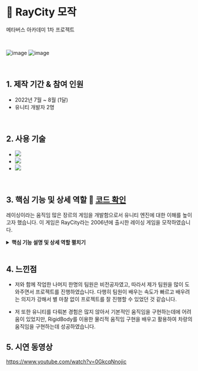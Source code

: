 # :pushpin: RayCity 모작
메타버스 아카데미 1차 프로젝트

</br>

![image](https://github.com/MightyChipmunk/RaceProject/assets/35093963/7ee195c4-3f36-4ae5-83d7-13944016d891)
![image](https://github.com/MightyChipmunk/RaceProject/assets/35093963/da23158a-7a2c-4c8e-9c0f-c00088482636)

</br>

## 1. 제작 기간 & 참여 인원
- 2022년 7월 ~ 8월 (1달)
- 유니티 개발자 2명

</br>

## 2. 사용 기술
 - <img src="https://img.shields.io/badge/C%23-239120?style=for-the-badge&logo=c-sharp&logoColor=white"> 
 - <img src="https://img.shields.io/badge/Unity-FFFFFF?style=for-the-badge&logo=unity&logoColor=black"> 
 - <img src="https://img.shields.io/badge/git-F05032?style=for-the-badge&logo=git&logoColor=white">

</br>


## 3. 핵심 기능 및 상세 역할 :pushpin: [코드 확인](https://github.com/MightyChipmunk/RaceProject/tree/master/Assets/Scripts)

레이싱이라는 움직임 많은 장르의 게임을 개발함으로서 유니티 엔진에 대한 이해를 높이고자 했습니다.
이 게임은 RayCity라는 2006년에 출시한 레이싱 게임을 모작하였습니다.



<details>
<summary><b>핵심 기능 설명 및 상세 역할 펼치기</b></summary>
<div markdown="1">

### 3.1. 차량 선택
![](https://velog.velcdn.com/images/kjhdx/post/db3ac568-f0bb-42b1-940f-7098a3e6c8e4/image.png)


### 3.2. 맵 선택
![](https://velog.velcdn.com/images/kjhdx/post/13042506-88e9-481a-83a4-130caab2f8a3/image.png)

### 3.3. 드리프트 / 부스터 / 점프

- 드리프트
  - Left Shift 키를 누르는 것으로 드리프트 기능을 사용합니다.
  ![](https://velog.velcdn.com/images/kjhdx/post/af299b1b-2dba-4c62-913e-b0d7213670b4/image.png)

- 부스터
  - Left Ctrl 키를 누르는 것으로 부스터 기능을 사용합니다.
  ![](https://velog.velcdn.com/images/kjhdx/post/df788d4f-05cf-4408-baff-d274252e9854/image.png)

- 점프
  - Space Bar 키를 누르는 것으로 점프 기능을 사용합니다.
  ![](https://velog.velcdn.com/images/kjhdx/post/4ff1da0e-d50d-4a52-9827-afc9e295a753/image.png)
  
### 3.4. 체크포인트 / 아이템 / 미니맵
  
- 체크포인트
  - 체크포인트 순서대로 진행하면 점수를 얻으며, 순서대로 진행하지 않으면 경고와 함께 점수를 얻지 못합니다.
  ![](https://velog.velcdn.com/images/kjhdx/post/e2e5b6ff-cfef-4c9c-924d-174e4f3f174c/image.png)
  ![](https://velog.velcdn.com/images/kjhdx/post/7e02b2b2-1e30-4f01-b8fe-3c6ce24eec9d/image.png)

- 아이템
  - 부스터 아이템을 획득하면 부스터가 충전됩니다.  
  ![](https://velog.velcdn.com/images/kjhdx/post/9e115da2-e624-4018-95b5-e453d7350256/image.png)
  
- 미니맵
  - ![](https://velog.velcdn.com/images/kjhdx/post/6c865513-5451-4aeb-b720-cbe411ac6b33/image.png)

### 3.5. 상세 역할
- 저는 차량 선택, 맵 선택과 드리프트 / 부스터 / 점프를 포함한 차량 움직임, 카메라, 사운드를 작업했습니다.
- 나머지 한명의 인원이 체크포인트, 미니맵, 아이템의 작업을 했습니다.
  
</div>
</details>

</br>

## 4. 느낀점

- 저와 함께 작업한 나머지 한명의 팀원은 비전공자였고, 따라서 제가 팀원을 많이 도와주면서 프로젝트를 진행하였습니다. 다행히 팀원이 배우는 속도가 빠르고 배우려는 의지가 강해서 별 마찰 없이 프로젝트를 잘 진행할 수 있었던 것 같습니다.

- 저 또한 유니티를 다뤄본 경험은 많지 않아서 기본적인 움직임을 구현하는데에 어려움이 있었지만, RigidBody를 이용한 물리적 움직임 구현을 배우고 활용하여 차량의 움직임을 구현하는데 성공하였습니다. 

## 5. 시연 동영상
https://www.youtube.com/watch?v=0GkcqNnojic
